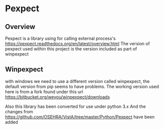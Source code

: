 # Pexpect

## Overview

Pexpect is a library using for calling external process's
https://pexpect.readthedocs.org/en/latest/overview.html
The version of pexpect used within this project is the version included as part of winpexpect

## Winpexpect

with windows we need to use a different version called winpexpect, the default version from pip seems to have problems.
The working version used here is from a fork found under this url
https://bitbucket.org/weyou/winpexpect/downloads

Also this library has been converted for use under python 3.x
And the changes from https://github.com/OSEHRA/VistA/tree/master/Python/Pexpect have been added
